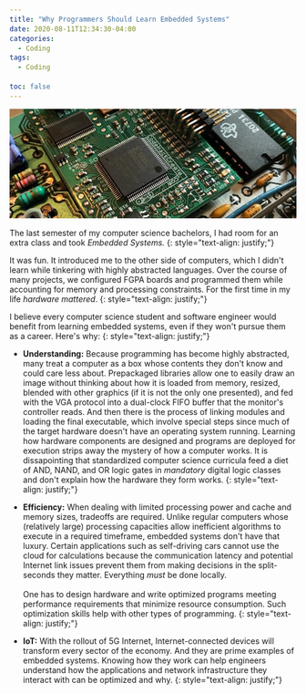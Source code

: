 ```yaml
---
title: "Why Programmers Should Learn Embedded Systems"
date: 2020-08-11T12:34:30-04:00
categories:
  - Coding
tags:
  - Coding

toc: false
--- 
```


<img src="/assets/images/post_images/08-11-2020/fpga.jpg">

The last semester of my computer science bachelors, I had room for an extra class and took _Embedded Systems._ 
{: style="text-align: justify;"} 

It was fun. It introduced me to the other side of computers, which I didn't learn while tinkering with highly abstracted languages. Over the course of many projects, we configured FGPA boards and programmed them while accounting for memory and processing constraints. For the first time in my life _hardware mattered_.
{: style="text-align: justify;"}

I believe every computer science student and software engineer would benefit from learning embedded systems, even if they won't pursue them as a career. Here's why:
 {: style="text-align: justify;"}

- **Understanding:** Because programming has become highly abstracted, many treat a computer as a box whose contents they don't know and could care less about. Prepackaged libraries allow one to easily draw an image without thinking about how it is loaded from memory, resized, blended with other graphics (if it is not the only one presented), and fed with the VGA protocol into a dual-clock FIFO buffer that the monitor's controller reads. And then there is the process of linking modules and loading the final executable, which involve special steps since much of the target hardware doesn't have an operating system running. Learning how hardware components are designed and programs are deployed for execution strips away the mystery of how a computer works. It is dissapointing that standardized computer science curricula feed a diet of AND, NAND, and OR logic gates in _mandatory_ digital logic classes and don't explain how the hardware they form works.
{: style="text-align: justify;"}

- **Efficiency:** When dealing with limited processing power and cache and memory sizes, tradeoffs are required. Unlike regular computers whose (relatively large) processing capacities allow inefficient algorithms to execute in a required timeframe, embedded systems don't have that luxury. Certain applications such as self-driving cars cannot use the cloud for calculations because the communication latency and potential Internet link issues prevent them from making decisions in the split-seconds they matter. Everything _must_ be done locally.<br/><br/>One has to design hardware and write optimized programs meeting performance requirements that minimize resource consumption. Such optimization skills help with other types of programming.
{: style="text-align: justify;"}

- **IoT:** With the rollout of 5G Internet, Internet-connected devices will transform every sector of the economy. And they are prime examples of embedded systems. Knowing how they work can help engineers understand how the applications and network infrastructure they interact with can be optimized and why. 
{: style="text-align: justify;"}






 
